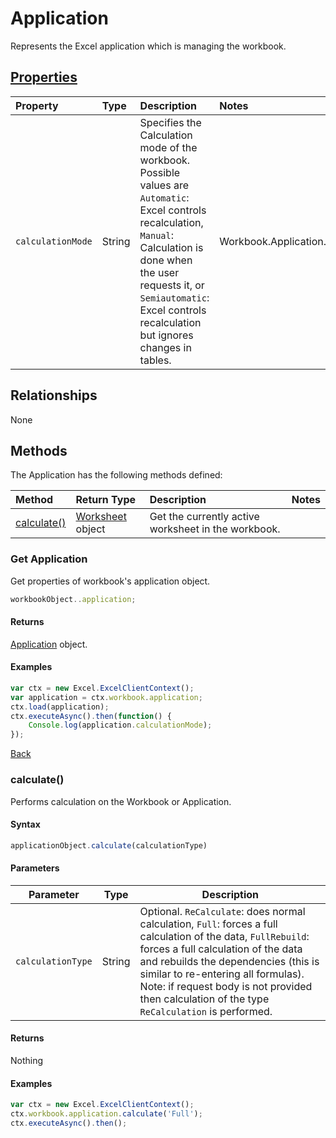 # Application

Represents the Excel application which is managing the workbook. 

## [Properties](#get-application)

| Property         | Type    |Description|Notes |
|:-----------------|:--------|:----------|:-----|
| `calculationMode`        | String      | Specifies the Calculation mode of the workbook. Possible values are `Automatic`: Excel controls recalculation, `Manual`: Calculation is done when the user requests it, or `Semiautomatic`: Excel controls recalculation but ignores changes in tables.         |Workbook.Application.Calculation|


## Relationships
None

## Methods
The Application has the following methods defined:

| Method     | Return Type    |Description|Notes  |
|:-----------------|:--------|:----------|:------|
|[calculate()](#calculate)| [Worksheet](worksheet.md) object |Get the currently active worksheet in the workbook.| |

### Get Application

Get properties of workbook's application object. 

```js
workbookObject..application;
```
#### Returns

[Application](application.md) object.

#### Examples

```js
var ctx = new Excel.ExcelClientContext();
var application = ctx.workbook.application;
ctx.load(application);
ctx.executeAsync().then(function() {
	Console.log(application.calculationMode);
});

```
[Back](#properties)

### calculate()

Performs calculation on the Workbook or Application. 

#### Syntax
```js
applicationObject.calculate(calculationType)
```
#### Parameters

Parameter       | Type  | Description
--------------- | ------ | ------------
`calculationType` | String | Optional. `ReCalculate`: does normal calculation, `Full`: forces a full calculation of the data, `FullRebuild`: forces a full calculation of the data and rebuilds the dependencies (this is similar to re-entering all formulas). Note: if request body is not provided then calculation of the type `ReCalculation` is performed.

#### Returns

Nothing

#### Examples 

```js
var ctx = new Excel.ExcelClientContext();
ctx.workbook.application.calculate('Full');
ctx.executeAsync().then();
```

